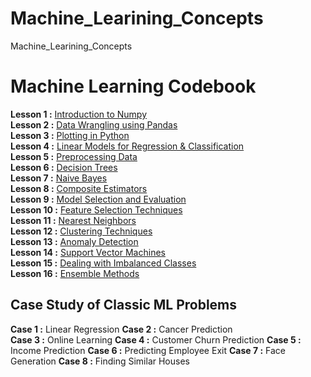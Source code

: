 # Machine_Learining_Concepts
Machine_Learining_Concepts

# Machine Learning Codebook
**Lesson 1 :** [Introduction to Numpy](https://github.com/zaheersha/Machine_Learining_Concepts/blob/main/1.%20NumPy.ipynb)  
**Lesson 2 :** [Data Wrangling using Pandas](https://github.com/zaheersha/Machine_Learining_Concepts/blob/main/2.%20Pandas%20for%20Machine%20Learning.ipynb)  
**Lesson 3 :** [Plotting in Python](https://github.com/zaheersha/Machine_Learining_Concepts/blob/main/3.%20Plotting.ipynb)  
**Lesson 4 :** [Linear Models for Regression & Classification](https://github.com/zaheersha/Machine_Learining_Concepts/blob/main/4.%20Linear%20Models%20for%20Classification%20%26%20Regression.ipynb)  
**Lesson 5 :** [Preprocessing Data](https://github.com/zaheersha/Machine_Learining_Concepts/blob/main/5.%20PreProcessing.ipynb)  
**Lesson 6 :** [Decision Trees](https://github.com/zaheersha/Machine_Learining_Concepts/blob/main/6.%20Decision%20Tree.ipynb)  
**Lesson 7 :** [Naive Bayes](https://github.com/zaheersha/Machine_Learining_Concepts/blob/main/7.%20Naive%20Bayes.ipynb)  
**Lesson 8 :** [Composite Estimators](https://github.com/zaheersha/Machine_Learining_Concepts/blob/main/8.%20Composite%20Estimators%20using%20Pipelines%20%26%20FeatureUnions.ipynb)  
**Lesson 9 :** [Model Selection and Evaluation](https://github.com/zaheersha/Machine_Learining_Concepts/blob/main/9.%20Model%20Selection%20%26%20Evaluation.ipynb)  
**Lesson 10 :** [Feature Selection Techniques](https://github.com/zaheersha/Machine_Learining_Concepts/blob/main/10.%20Feature%20Selection%20Techniques.ipynb)  
**Lesson 11 :** [Nearest Neighbors](https://github.com/zaheersha/Machine_Learining_Concepts/blob/main/11.%20Nearest%20Neighbors.ipynb)  
**Lesson 12 :** [Clustering Techniques](https://github.com/zaheersha/Machine_Learining_Concepts/blob/main/12.%20Clustering%20Techniques.ipynb)  
**Lesson 13 :** [Anomaly Detection](https://github.com/zaheersha/Machine_Learining_Concepts/blob/main/13.%20Anomaly%20Detection.ipynb)  
**Lesson 14 :** [Support Vector Machines](https://github.com/zaheersha/Machine_Learining_Concepts/blob/main/14.%20Support%20Vector%20Machines.ipynb)  
**Lesson 15 :** [Dealing with Imbalanced Classes](https://github.com/zaheersha/Machine_Learining_Concepts/blob/main/15.%20Dealing%20with%20Imbalanced%20Classes.ipynb)  
**Lesson 16 :** [Ensemble Methods](https://github.com/zaheersha/Machine_Learining_Concepts/blob/main/16.%20Ensemble%20Methods.ipynb)  

## Case Study of Classic ML Problems
**Case 1 :** Linear Regression 
**Case 2 :** Cancer Prediction  
**Case 3 :** Online Learning
**Case 4 :** Customer Churn Prediction
**Case 5 :** Income Prediction
**Case 6 :** Predicting Employee Exit 
**Case 7 :** Face Generation
**Case 8 :** Finding Similar Houses
